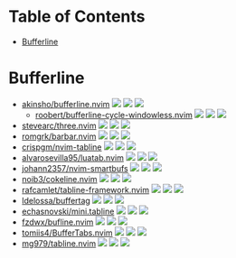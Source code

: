 # Table of Contents

<!-- toc -->

- [Bufferline](#bufferline)

<!-- tocstop -->

# Bufferline

- [akinsho/bufferline.nvim](https://github.com/akinsho/bufferline.nvim) ![](https://img.shields.io/github/stars/akinsho/bufferline.nvim) ![](https://img.shields.io/github/last-commit/akinsho/bufferline.nvim) ![](https://img.shields.io/github/commit-activity/y/akinsho/bufferline.nvim)
  - [roobert/bufferline-cycle-windowless.nvim](https://github.com/roobert/bufferline-cycle-windowless.nvim) ![](https://img.shields.io/github/stars/roobert/bufferline-cycle-windowless.nvim) ![](https://img.shields.io/github/last-commit/roobert/bufferline-cycle-windowless.nvim) ![](https://img.shields.io/github/commit-activity/y/roobert/bufferline-cycle-windowless.nvim)
- [stevearc/three.nvim](https://github.com/stevearc/three.nvim) ![](https://img.shields.io/github/stars/stevearc/three.nvim) ![](https://img.shields.io/github/last-commit/stevearc/three.nvim) ![](https://img.shields.io/github/commit-activity/y/stevearc/three.nvim)
- [romgrk/barbar.nvim](https://github.com/romgrk/barbar.nvim) ![](https://img.shields.io/github/stars/romgrk/barbar.nvim) ![](https://img.shields.io/github/last-commit/romgrk/barbar.nvim) ![](https://img.shields.io/github/commit-activity/y/romgrk/barbar.nvim)
- [crispgm/nvim-tabline](https://github.com/crispgm/nvim-tabline) ![](https://img.shields.io/github/stars/crispgm/nvim-tabline) ![](https://img.shields.io/github/last-commit/crispgm/nvim-tabline) ![](https://img.shields.io/github/commit-activity/y/crispgm/nvim-tabline)
- [alvarosevilla95/luatab.nvim](https://github.com/alvarosevilla95/luatab.nvim) ![](https://img.shields.io/github/stars/alvarosevilla95/luatab.nvim) ![](https://img.shields.io/github/last-commit/alvarosevilla95/luatab.nvim) ![](https://img.shields.io/github/commit-activity/y/alvarosevilla95/luatab.nvim)
- [johann2357/nvim-smartbufs](https://github.com/johann2357/nvim-smartbufs) ![](https://img.shields.io/github/stars/johann2357/nvim-smartbufs) ![](https://img.shields.io/github/last-commit/johann2357/nvim-smartbufs) ![](https://img.shields.io/github/commit-activity/y/johann2357/nvim-smartbufs)
- [noib3/cokeline.nvim](https://github.com/noib3/cokeline.nvim) ![](https://img.shields.io/github/stars/noib3/cokeline.nvim) ![](https://img.shields.io/github/last-commit/noib3/cokeline.nvim) ![](https://img.shields.io/github/commit-activity/y/noib3/cokeline.nvim)
- [rafcamlet/tabline-framework.nvim](https://github.com/rafcamlet/tabline-framework.nvim) ![](https://img.shields.io/github/stars/rafcamlet/tabline-framework.nvim) ![](https://img.shields.io/github/last-commit/rafcamlet/tabline-framework.nvim) ![](https://img.shields.io/github/commit-activity/y/rafcamlet/tabline-framework.nvim)
- [ldelossa/buffertag](https://github.com/ldelossa/buffertag) ![](https://img.shields.io/github/stars/ldelossa/buffertag) ![](https://img.shields.io/github/last-commit/ldelossa/buffertag) ![](https://img.shields.io/github/commit-activity/y/ldelossa/buffertag)
- [echasnovski/mini.tabline](https://github.com/echasnovski/mini.tabline) ![](https://img.shields.io/github/stars/echasnovski/mini.tabline) ![](https://img.shields.io/github/last-commit/echasnovski/mini.tabline) ![](https://img.shields.io/github/commit-activity/y/echasnovski/mini.tabline)
- [fzdwx/bufline.nvim](https://github.com/fzdwx/bufline.nvim) ![](https://img.shields.io/github/stars/fzdwx/bufline.nvim) ![](https://img.shields.io/github/last-commit/fzdwx/bufline.nvim) ![](https://img.shields.io/github/commit-activity/y/fzdwx/bufline.nvim)
- [tomiis4/BufferTabs.nvim](https://github.com/tomiis4/BufferTabs.nvim) ![](https://img.shields.io/github/stars/tomiis4/BufferTabs.nvim) ![](https://img.shields.io/github/last-commit/tomiis4/BufferTabs.nvim) ![](https://img.shields.io/github/commit-activity/y/tomiis4/BufferTabs.nvim)
- [mg979/tabline.nvim](https://github.com/mg979/tabline.nvim) ![](https://img.shields.io/github/stars/mg979/tabline.nvim) ![](https://img.shields.io/github/last-commit/mg979/tabline.nvim) ![](https://img.shields.io/github/commit-activity/y/mg979/tabline.nvim)

